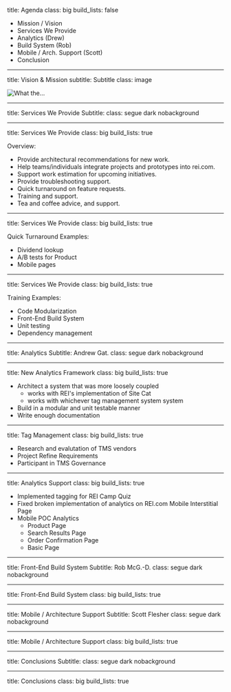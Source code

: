 title: Agenda
class: big
build_lists: false

- Mission / Vision
- Services We Provide
- Analytics (Drew)
- Build System (Rob)
- Mobile / Arch. Support (Scott)
- Conclusion

---

title: Vision & Mission
subtitle: Subtitle
class: image

![What the...](http://lorempixel.com/600/450/abstract)

---

title: Services We Provide
Subtitle:
class: segue dark nobackground

---

title: Services We Provide
class: big
build_lists: true

Overview:

- Provide architectural recommendations for new work.
- Help teams/individuals integrate projects and prototypes into rei.com.
- Support work estimation for upcoming initiatives.
- Provide troubleshooting support.
- Quick turnaround on feature requests.
- Training and support.
- Tea and coffee advice, and support.

---

title: Services We Provide
class: big
build_lists: true

Quick Turnaround Examples:

- Dividend lookup
- A/B tests for Product
- Mobile pages

---

title: Services We Provide
class: big
build_lists: true

Training Examples:

- Code Modularization
- Front-End Build System
- Unit testing
- Dependency management

---

title: Analytics
Subtitle: Andrew Gat.
class: segue dark nobackground

---

title: New Analytics Framework
class: big
build_lists: true

- Architect a system that was more loosely coupled
    - works with REI's implementation of Site Cat
    - works with whichever tag management system system
- Build in a modular and unit testable manner
- Write enough documentation

---

title: Tag Management
class: big
build_lists: true

- Research and evalutation of TMS vendors
- Project Refine Requirements
- Participant in TMS Governance

---

title: Analytics Support
class: big
build_lists: true

- Implemented tagging for REI Camp Quiz
- Fixed broken implementation of analytics on REI.com Mobile Interstitial Page
- Mobile POC Analytics
    - Product Page
    - Search Results Page
    - Order Confirmation Page
    - Basic Page

---

title: Front-End Build System
Subtitle: Rob McG.-D.
class: segue dark nobackground

---

title: Front-End Build System
class: big
build_lists: true

---

title: Mobile / Architecture Support
Subtitle: Scott Flesher
class: segue dark nobackground

---

title: Mobile / Architecture Support
class: big
build_lists: true

---

title: Conclusions
Subtitle:
class: segue dark nobackground

---

title: Conclusions
class: big
build_lists: true